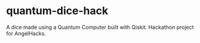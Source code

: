 # quantum-dice-hack
A dice made using a Quantum Computer built with Qiskit. Hackathon project for AngelHacks.
